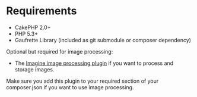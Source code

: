 Requirements
============

 * CakePHP 2.0+
 * PHP 5.3+
 * Gaufrette Library (included as git submodule or composer dependency)

Optional but required for image processing:

 * The [Imagine image processing plugin](https://github.com/burzum/cakephp-imagine-plugin) if you want to process and storage images.

Make sure you add this plugin to your required section of your composer.json if you want to use image processing.
